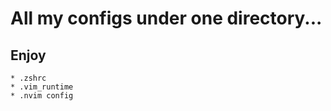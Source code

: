 
# All my configs under one directory...

## Enjoy
    * .zshrc
    * .vim_runtime
    * .nvim config
